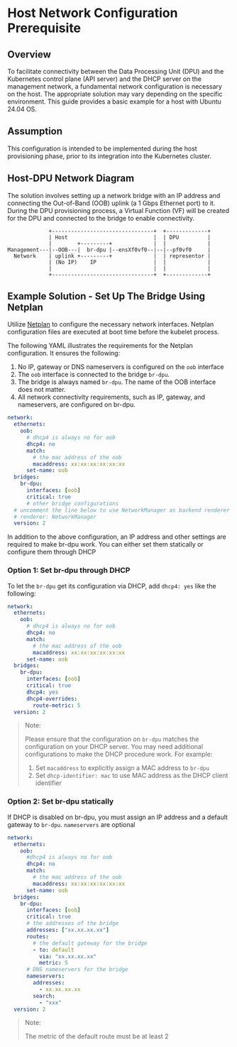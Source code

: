 # Host Network Configuration Prerequisite

## Overview
To facilitate connectivity between the Data Processing Unit (DPU) and the Kubernetes control plane (API server) and the DHCP server on the management network, a fundamental network configuration is necessary on the host. The appropriate solution may vary depending on the specific environment. This guide provides a basic example for a host with Ubuntu 24.04 OS.

## Assumption
This configuration is intended to be implemented during the host provisioning phase, prior to its integration into the Kubernetes cluster.

## Host-DPU Network Diagram
The solution involves setting up a network bridge with an IP address and connecting the Out-of-Band (OOB) uplink (a 1 Gbps Ethernet port) to it. During the DPU provisioning process, a Virtual Function (VF) will be created for the DPU and connected to the bridge to enable connectivity.
```
             +--------------------------------+  +-------------+
             | Host                           |  | DPU         |
             |        +---------+             |  |             |
Management---|--OOB---|  br-dpu |--ensXf0vf0--|--|--pf0vf0     |
  Network    | uplink +---------+             |  | representor |
             | (No IP)    IP                  |  |             |
             |                                |  |             |
             +--------------------------------+  +-------------+
```

## Example Solution - Set Up The Bridge Using Netplan 
Utilize  [Netplan](https://netplan.readthedocs.io/en/stable/) to configure the necessary network interfaces. Netplan configuration files are executed at boot time before the kubelet process.

The following YAML illustrates the requirements for the Netplan configuration. It ensures the following:
1. No IP, gateway or DNS nameservers is configured on the `oob` interface
2. The `oob` interface is connected to the bridge `br-dpu`.
3. The bridge is always named `br-dpu`. The name of the OOB interface does not matter.
4. All network connectivity requirements, such as IP, gateway, and nameservers, are configured on br-dpu.
```yaml
network:
  ethernets:
    oob:
      # dhcp4 is always no for oob
      dhcp4: no
      match:
        # the mac address of the oob
        macaddress: xx:xx:xx:xx:xx:xx
      set-name: oob
  bridges:
    br-dpu:
      interfaces: [oob]
      critical: true
      # other bridge configurations
  # uncomment the line below to use NetworkManager as backend renderer 
  # renderer: NetworkManager
  version: 2
```

In addition to the above configuration, an IP address and other settings are required to make br-dpu work. You can either set them statically or configure them through DHCP
### Option 1: Set br-dpu through DHCP
To let the `br-dpu` get its configuration via DHCP, add `dhcp4: yes` like the following:
```yaml
network:
  ethernets:
    oob:
      # dhcp4 is always no for oob
      dhcp4: no
      match:
        # the mac address of the oob
        macaddress: xx:xx:xx:xx:xx:xx
      set-name: oob
  bridges:
    br-dpu:
      interfaces: [oob]
      critical: true
      dhcp4: yes
      dhcp4-overrides:
        route-metric: 5
  version: 2
```
> Note:
> 
> Please ensure that the configuration on `br-dpu` matches the configuration on your DHCP server. You may need additional configurations to make the DHCP procedure work. For example:
> 1. Set `macaddress` to explicitly assign a MAC address to `br-dpu`
> 2. Set `dhcp-identifier: mac` to use MAC address as the DHCP client identifier

### Option 2: Set br-dpu statically
If DHCP is disabled on br-dpu, you must assign an IP address and a default gateway to `br-dpu`. `nameservers` are optional
```yaml
network:
  ethernets:
    oob:
      #dhcp4 is always no for oob
      dhcp4: no
      match:
        # the mac address of the oob
        macaddress: xx:xx:xx:xx:xx:xx
      set-name: oob
  bridges:
    br-dpu:
      interfaces: [oob]
      critical: true
      # the addresses of the bridge
      addresses: ["xx.xx.xx.xx"]
      routes:
        # the default gateway for the bridge
        - to: default
          via: "xx.xx.xx.xx"
          metric: 5
      # DNS nameservers for the bridge
      nameservers:
        addresses:
          - xx.xx.xx.xx
        search:
          - "xxx"
  version: 2
```
> Note:
> 
> The metric of the default route must be at least 2
